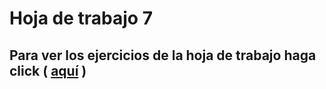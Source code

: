 # Hoja de trabajo 7 
## Para ver los ejercicios de la hoja de trabajo haga click ( <a href = './HOJA DE TRABAJO 7'>aquí</a> )
